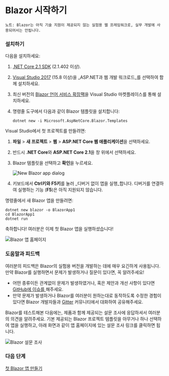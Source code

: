 # Blazor 시작하기

`노트: Blazor는 아직 기술 지원이 제공되지 않는 실험용 웹 프레임워크로, 실무 개발에 사용되어서는 안됩니다.`

### 설치하기 <a id="setup"></a>

다음을 설치하세요:

1. [.NET Core 2.1 SDK](https://go.microsoft.com/fwlink/?linkid=873092) \(2.1.402 이상\).
2. [Visual Studio 2017](https://go.microsoft.com/fwlink/?linkid=873093) \(15.8 이상\)을 _ASP.NET과 웹 개발 워크로드_를 선택하여 함께 설치하세요.
3. 최신 버전의 [Blazor 언어 서비스 확장팩](https://go.microsoft.com/fwlink/?linkid=870389)을 Visual Studio 마켓플레이스를 통해 설치하세요.
4. 명령줄 도구에서 다음과 같이 Blazor 템플릿을 설치합니다:

   ```text
   dotnet new -i Microsoft.AspNetCore.Blazor.Templates
   ```

Visual Studio에서 첫 프로젝트를 만들려면:

1. **파일** &gt; **새 프로젝트** &gt; **웹** &gt; **ASP.NET Core 웹 애플리케이션**을 선택하세요.
2. 반드시 **.NET Core**와 **ASP.NET Core 2.1**을 창 위에서 선택하세요.
3. Blazor 템플릿을 선택하고 **확인**을 누르세요.

   ![New Blazor app dialog](https://msdnshared.blob.core.windows.net/media/2018/07/new-blazor-app-dialog-0.5.0.png)

4. 키보드에서 **Ctrl키와 F5키**를 눌러 _디버거 없이 앱을 실행_합니다. 디버거를 연결하여 실행하는 기능 \(**F5**\)은 아직 지원되지 않습니다.

명령줄에서 새 Blazor 앱을 만들려면:

```text
dotnet new blazor -o BlazorApp1
cd BlazorApp1
dotnet run
```

축하합니다! 여러분은 이제 첫 Blazor 앱을 실행하셨습니다!

![Blazor &#xC571; &#xD648;&#xD398;&#xC774;&#xC9C0;](https://msdnshared.blob.core.windows.net/media/2018/04/blazor-bootstrap-4.png)

### 도움말과 피드백 <a id="help--feedback"></a>

여러분의 피드백은 Blazor의 실험용 버전을 개발하는 데에 매우 요긴하게 사용됩니다. 만약 Blazor를 실행하면서 문제가 발생하거나 질문이 있다면, 꼭 알려주세요!

* 어떤 종류이든 관계없이 문제가 발생하였거나, 혹은 제안과 개선 사항이 있다면 [GitHub에 이슈를 ](https://github.com/aspnet/blazor/issues)해주세요.
* 만약 문제가 발생하거나 Blazor를 여러분이 원하는대로 동작하도록 수정한 경험이 있다면 Blazor 개발자들과 [Gitter](https://gitter.im/aspnet/blazor) 커뮤니티에서 대화하여 공유해주세요.

Blazor를 테스트해본 다음에는, 제품과 함께 제공되는 설문 조사에 응답하셔서 여러분의 의견을 알려주세요. 기본 제공되는 Blazor 프로젝트 템플릿을 아무거나 하나 선택하여 앱을 실행하고, 아래 화면과 같이 앱 홈페이지에 있는 설문 조사 링크를 클릭하면 됩니다.

![Blazor &#xC124;&#xBB38; &#xC870;&#xC0AC;](https://msdnshared.blob.core.windows.net/media/2018/05/blazor-survey-new.png)

### 다음 단계 <a id="whats-next"></a>

[첫 Blazor 앱 만들기](tutorials/build-your-first-blazor-app.md)

